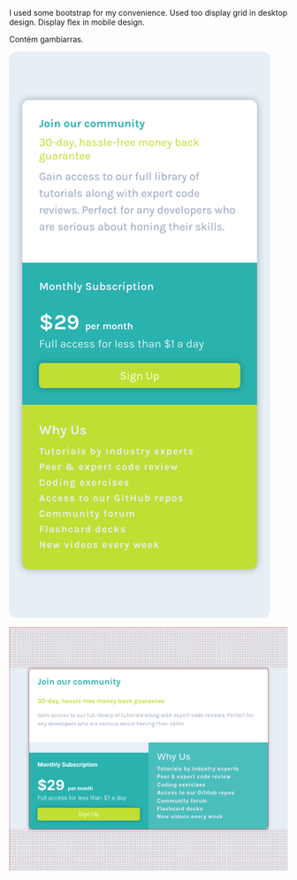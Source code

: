 
I used some bootstrap for my convenience.
Used too display grid in desktop design. Display flex in mobile design.

Contém gambiarras.


![Imagem mobile](./images/Screen%20Shot%202023-05-16%20at%2015.03.12.png)

![Imagem descktop](./images/Screen%20Shot%202023-05-16%20at%2015.01.02.png)

